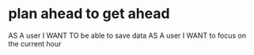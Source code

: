 # plan ahead to get ahead 
AS A user
I WANT TO be able to save data
AS A user 
I WANT to focus on the current hour 
